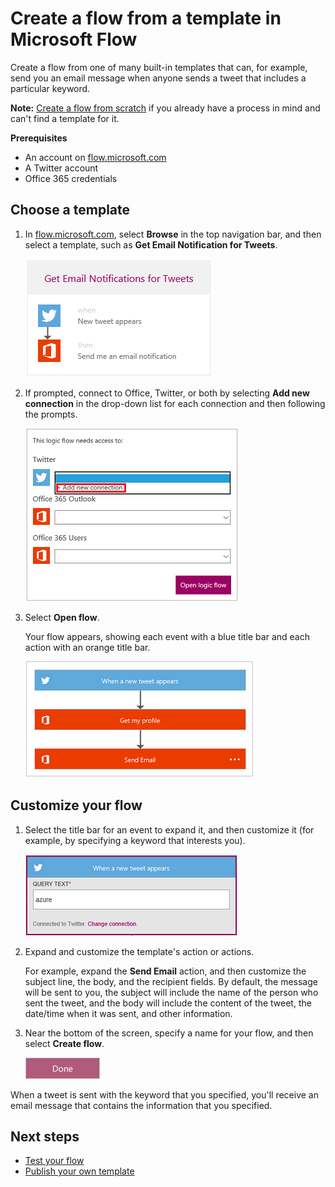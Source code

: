 <properties
    pageTitle="Create a flow from a template | Microsoft Flow"
    description="Create a flow from any of several built-in templates."
    services=""
    suite="flow"
    documentationCenter="na"
    authors="aftowen"
    manager="erikre"
    editor=""
    tags=""
 />

<tags
  ms.service="flow"
    ms.devlang="na"
    ms.topic="article"
    ms.tgt_pltfrm="na"
    ms.workload="na"
   ms.date="04/08/2016"
   ms.author="anneta"/>

# Create a flow from a template in Microsoft Flow #
Create a flow from one of many built-in templates that can, for example, send you an email message when anyone sends a tweet that includes a particular keyword.

**Note:** [Create a flow from scratch](get-started-logic-flow.md) if you already have a process in mind and can't find a template for it.

**Prerequisites**

- An account on [flow.microsoft.com](https://flow.microsoft.com)
- A Twitter account
- Office 365 credentials

## Choose a template

1. In [flow.microsoft.com](https://flow.microsoft.com), select **Browse** in the top navigation bar, and then select a template, such as **Get Email Notification for Tweets**.

	![New option in the left navigation bar](./media/get-started-logic-template/select-template.png)

1. If prompted, connect to Office, Twitter, or both by selecting **Add new connection** in the drop-down list for each connection and then following the prompts.

	![List of connections that the template requires](./media/get-started-logic-template/confirm-connections.png)

1. Select **Open flow**.

	Your flow appears, showing each event with a blue title bar and each action with an orange title bar.

	![Default events and actions from template](./media/get-started-logic-template/template-default.png)

## Customize your flow ##

1. Select the title bar for an event to expand it, and then customize it (for example, by specifying a keyword that interests you).

	![Specify keyword for tweets](./media/get-started-logic-template/specify-keyword.png)

1. Expand and customize the template's action or actions.

	For example, expand the **Send Email** action, and then customize the subject line, the body, and the recipient fields. By default, the message will be sent to you, the subject will include the name of the person who sent the tweet, and the body will include the content of the tweet, the date/time when it was sent, and other information.

1. Near the bottom of the screen, specify a name for your flow, and then select **Create flow**.

	![Done button](./media/get-started-logic-template/done.png)

When a tweet is sent with the keyword that you specified, you'll receive an email message that contains the information that you specified.

## Next steps ##

- [Test your flow](testing-flows.md)
- [Publish your own template](publish-a-template.md)
